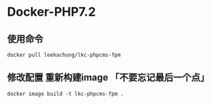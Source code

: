 # Docker-PHP7.2

## 使用命令
    docker pull leekachung/lkc-phpcms-fpm
  
## 修改配置 重新构建image 「不要忘记最后一个点」
    docker image build -t lkc-phpcms-fpm .

